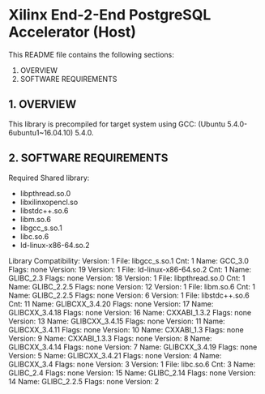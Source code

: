 Xilinx End-2-End PostgreSQL Accelerator (Host)
======================

This README file contains the following sections:
  1. OVERVIEW
  2. SOFTWARE REQUIREMENTS

## 1. OVERVIEW
This library is precompiled for target system using GCC: (Ubuntu 5.4.0-6ubuntu1~16.04.10) 5.4.0.

## 2. SOFTWARE REQUIREMENTS

Required Shared library:
* libpthread.so.0
* libxilinxopencl.so
* libstdc++.so.6
* libm.so.6
* libgcc_s.so.1
* libc.so.6
* ld-linux-x86-64.so.2

Library Compatibility:
 Version: 1  File: libgcc_s.so.1  Cnt: 1
   Name: GCC_3.0  Flags: none  Version: 19
 Version: 1  File: ld-linux-x86-64.so.2  Cnt: 1
   Name: GLIBC_2.3  Flags: none  Version: 18
 Version: 1  File: libpthread.so.0  Cnt: 1
   Name: GLIBC_2.2.5  Flags: none  Version: 12
 Version: 1  File: libm.so.6  Cnt: 1
   Name: GLIBC_2.2.5  Flags: none  Version: 6
 Version: 1  File: libstdc++.so.6  Cnt: 11
   Name: GLIBCXX_3.4.20  Flags: none  Version: 17
   Name: GLIBCXX_3.4.18  Flags: none  Version: 16
   Name: CXXABI_1.3.2  Flags: none  Version: 13
   Name: GLIBCXX_3.4.15  Flags: none  Version: 11
   Name: GLIBCXX_3.4.11  Flags: none  Version: 10
   Name: CXXABI_1.3  Flags: none  Version: 9
   Name: CXXABI_1.3.3  Flags: none  Version: 8
   Name: GLIBCXX_3.4.14  Flags: none  Version: 7
   Name: GLIBCXX_3.4.19  Flags: none  Version: 5
   Name: GLIBCXX_3.4.21  Flags: none  Version: 4
   Name: GLIBCXX_3.4  Flags: none  Version: 3
 Version: 1  File: libc.so.6  Cnt: 3
   Name: GLIBC_2.4  Flags: none  Version: 15
   Name: GLIBC_2.14  Flags: none  Version: 14
   Name: GLIBC_2.2.5  Flags: none  Version: 2
